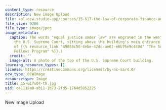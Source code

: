 ```yaml
---
content_type: resource
description: New image Upload
file: /ol-ocw-studio-app/courses/15-617-the-law-of-corporate-finance-and-financial-markets-spring-2004/c41118a9ab111b732fd51764d5052225_15-617s04-th.jpg
file_size: 9286
file_type: image/jpeg
image_metadata:
  caption: The words "equal justice under law" are engraved in the west pediment of
    the U.S. Supreme Court, sitting above the building's main entrance. (Image courtesy
    of {{% resource_link "49088c50-4ebe-42dc-ae63-e6b76e9c440d" "The Supreme Court
    Fellows Program" %}}.)
  credit: ''
  image-alt: A photo of the top of the U.S. Supreme Court building.
learning_resource_types: []
license: https://creativecommons.org/licenses/by-nc-sa/4.0/
ocw_type: OCWImage
resourcetype: Image
title: 15-617s04-th.jpg
uid: c41118a9-ab11-1b73-2fd5-1764d5052225
---
```

New image Upload